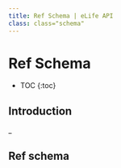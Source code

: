 ```yaml
---
title: Ref Schema | eLife API
class: class="schema"
---
```


# Ref Schema

* TOC
{:toc}

## Introduction

_

## Ref schema

